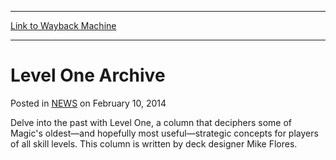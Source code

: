 
---
[Link to Wayback Machine](https://web.archive.org/web/20220626090901/https://magic.wizards.com/en/articles/archive/level-one-archive-2014-02-10)

[_metadata_:description]:- "Delve into the past with Level One, a column that deciphers some of Magic's oldest—and hopefully most useful—strategic concepts for players of all skill levels. This column is written by deck designer Mike Flores."
[_metadata_:generator]:- "Drupal 7 (http://drupal.org)"
[_metadata_:node]:- "207786"
[_metadata_:publish_date]:- "2014-02-10"
[_metadata_:source]:- "div-main-content"
[_metadata_:title]:- "Level One Archive"
[_metadata_:wayback_capture_timestamp]:- "2022-06-26 09:09:01"
[_metadata_:wayback_raw_url]:- "https://web.archive.org/web/20220626090901id_/https://magic.wizards.com/en/articles/archive/level-one-archive-2014-02-10"
[_metadata_:wayback_url]:- "https://magic.wizards.com/en/articles/archive/level-one-archive-2014-02-10"
---


Level One Archive
=================



 Posted in [NEWS](/en/articles)
 on February 10, 2014 










Delve into the past with Level One, a column that deciphers some of Magic's oldest—and hopefully most useful—strategic concepts for players of all skill levels. This column is written by deck designer Mike Flores.







